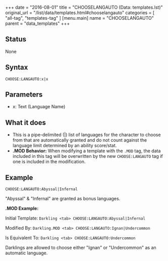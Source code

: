 +++
date = "2016-08-01"
title = "CHOOSELANGAUTO (Data: templates.lst)"
original_url = "/list/data/templates.html#chooselangauto"
categories = [ "all-tag", "templates-tag" ]
[menu.main]
    name = "CHOOSELANGAUTO"
    parent = "data_templates"
+++

## Status

None

## Syntax

`CHOOSE:LANGAUTO:x|x`

## Parameters

-   x: Text (Language Name)



What it does
------------

-   This is a pipe-delimited (|) list of languages for the character to
    choose from that are automatically granted and do not count against
    the language limit determined by an ability score/stat.
-   **.MOD Behavior:** When modifying a template with the `.MOD` tag,
    the data included in this tag will be overwritten by the new
    `CHOOSE:LANGAUTO` tag if one is included in the modification.

Example
-------

`CHOOSE:LANGAUTO:Abyssal|Infernal`

"Abyssal" & "Infernal" are granted as bonus languages.

**.MOD Example:**

Initial Template: `Darkling <tab> CHOOSE:LANGAUTO:Abyssal|Infernal`

Modified By: `Darkling.MOD <tab> CHOOSE:LANGAUTO:Ignan|Undercommon`

Is Equivalent To: `Darkling <tab> CHOOSE:LANGAUTO:Undercommon`

Darklings are allowed to choose either "Ignan" or "Undercommon" as an
automatic language.

